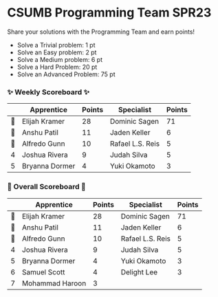 # CSUMB Programming Team SPR23

Share your solutions with the Programming Team and earn points!

- Solve a Trivial problem: 1 pt
- Solve an Easy problem: 2 pt
- Solve a Medium problem: 6 pt
- Solve a Hard Problem: 20 pt
- Solve an Advanced Problem: 75 pt

### ✨ Weekly Scoreboard ✨
| |Apprentice|Points|Specialist|Points|
|-------|-------|-------|-------|-------|
|🥇|Elijah Kramer|28|Dominic Sagen|71|
|🥈|Anshu Patil|11|Jaden Keller|6|
|🥉|Alfredo Gunn|10|Rafael L.S. Reis|5|
|4|Joshua Rivera|9|Judah Silva|5|
|5|Bryanna Dormer|4|Yuki Okamoto|3|

### 🏁 Overall Scoreboard 🏁
| |Apprentice|Points|Specialist|Points|
|-------|-------|-------|-------|-------|
|🥇|Elijah Kramer|28|Dominic Sagen|71|
|🥈|Anshu Patil|11|Jaden Keller|6|
|🥉|Alfredo Gunn|10|Rafael L.S. Reis|5|
|4|Joshua Rivera|9|Judah Silva|5|
|5|Bryanna Dormer|4|Yuki Okamoto|3|
|6|Samuel Scott|4|Delight Lee|3|
|7|Mohammad Haroon|3| | |
